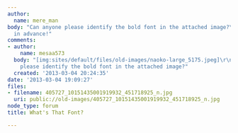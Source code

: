 ```yaml
---
author:
  name: mere_man
body: "Can anyone please identify the bold font in the attached image?\r\n\r\nThanks
  in advance!"
comments:
- author:
    name: mesaa573
  body: "[img:sites/default/files/old-images/naoko-large_5175.jpeg]\r\n\r\nCan anyone
    please identify the bold font in the attached image?"
  created: '2013-03-04 20:24:35'
date: '2013-03-04 19:09:27'
files:
- filename: 405727_10151435001919932_451718925_n.jpg
  uri: public://old-images/405727_10151435001919932_451718925_n.jpg
node_type: forum
title: What's That Font?

---
```

